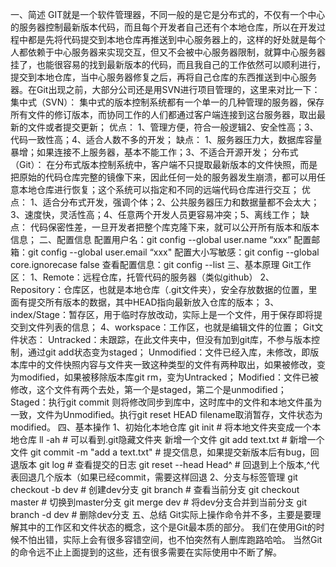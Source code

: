 一、简述
   GIT就是一个软件管理器，不同一般的是它是分布式的，不仅有一个中心的服务器控制最新版本代码，而且每个开发者自己还有个本地仓库，所以在开发过程中都是先将代码提交到本地仓库再推送到中心服务器上的，这样的好处就是每个人都依赖于中心服务器来实现交互，但又不会被中心服务器限制，就算中心服务器挂了，也能很容易的找到最新版本的代码，而且我自己的工作依然可以顺利进行，提交到本地仓库，当中心服务器修复之后，再将自己仓库的东西推送到中心服务器。在Git出现之前，大部分公司还是用SVN进行项目管理的，这里来对比一下：
集中式（SVN）：
    集中式的版本控制系统都有一个单一的几种管理的服务器，保存所有文件的修订版本，而协同工作的人们都通过客户端连接到这台服务器，取出最新的文件或者提交更新；
优点：
      1、管理方便，符合一般逻辑2、安全性高；3、代码一致性高；4、适合人数不多的开发；
缺点：
      1、服务器压力大，数据库容量暴增；如果连接不上服务器，基本不能工作；3、不适合开源开发；
分布式（Git）：
    在分布式版本控制系统中，客户端不只提取最新版本的文件快照，而是把原始的代码仓库完整的镜像下来，因此任何一处的服务器发生崩溃，都可以用任意本地仓库进行恢复；这个系统可以指定和不同的远端代码仓库进行交互；
优点：
     1、适合分布式开发，强调个体；2、公共服务器压力和数据量都不会太大；3、速度快，灵活性高；4、任意两个开发人员更容易冲突；5、离线工作；
缺点：
    代码保密性差，一旦开发者把整个库克隆下来，就可以公开所有版本和版本信息；
二、配置信息
配置用户名：git config --global user.name “xxx”
配置邮箱：git config --global user.email “xxx"
配置大小写敏感：git config --global core.ignorecase false
查看配置信息：git config --list
三、基本原理
Git工作区：
1、Remote：远程仓库，托管代码的服务器（类似github）
2、Repository：仓库区，也就是本地仓库（.git文件夹），安全存放数据的位置，里面有提交所有版本的数据，其中HEAD指向最新放入仓库的版本；
3、index/Stage：暂存区，用于临时存放改动，实际上是一个文件，用于保存即将提交到文件列表的信息；
4、workspace：工作区，也就是编辑文件的位置；
Git文件状态：
 Untracked：未跟踪，在此文件夹中，但没有加到git库，不参与版本控制，通过git add状态变为staged；
Unmodified：文件已经入库，未修改，即版本库中的文件快照内容与文件夹一致这种类型的文件有两种取出，如果被修改，变为modified，如果被移除版本库git rm，变为Untracked；
Modified：文件已被修改，这个文件有两个去处，第一个是staged，第二个是unmodified；
Staged：执行git commit 则将修改同步到库中，这时库中的文件和本地文件虽为一致，文件为Unmodified。执行git reset HEAD filename取消暂存，文件状态为modified。
四、基本操作
1、初始化本地仓库
git init 	# 将本地文件夹变成一个本地仓库
ll -ah		# 可以看到.git隐藏文件夹
新增一个文件
git add text.txt		# 新增一个文件
git commit -m "add a text.txt"	# 提交信息，如果提交新版本后有bug，回退版本
git log			# 查看提交的日志
git reset --head Head^		# 回退到上个版本,^代表回退几个版本（如果已经commit，需要这样回退
2、分支与标签管理
git checkout -b dev 	# 创建dev分支
git branch				# 查看当前分支
git checkout master		# 切换到master分支
git merge dev			# 将dev分支合并到当前分支
git branch -d dev		# 删除dev分支
五、总结
    Git实际上操作命令并不多，主要是要理解其中的工作区和文件状态的概念，这个是Git最本质的部分。
   我们在使用Git的时候不怕出错，实际上会有很多容错空间，也不怕突然有人删库跑路哈哈。
   当然Git的命令远不止上面提到的这些，还有很多需要在实际使用中不断了解。
